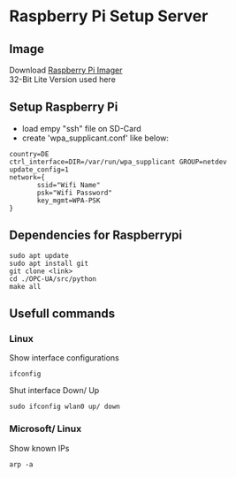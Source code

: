 # Raspberry Pi Setup Server
## Image
Download  [Raspberry Pi Imager](https://www.raspberrypi.org/documentation/installation/installing-images/)  
32-Bit Lite Version used here

## Setup Raspberry Pi
+ load empy "ssh" file on SD-Card
+ create 'wpa_supplicant.conf' like below:  
```
country=DE
ctrl_interface=DIR=/var/run/wpa_supplicant GROUP=netdev
update_config=1
network={
       ssid="Wifi Name"
       psk="Wifi Password"
       key_mgmt=WPA-PSK
}
``` 
## Dependencies for Raspberrypi
```
sudo apt update
sudo apt install git
git clone <link>
cd ./OPC-UA/src/python
make all
```
## Usefull commands
### Linux  
Show interface configurations
```
ifconfig
```
Shut interface Down/ Up  
```
sudo ifconfig wlan0 up/ down
```
### Microsoft/ Linux  
Show known IPs
```
arp -a
```
